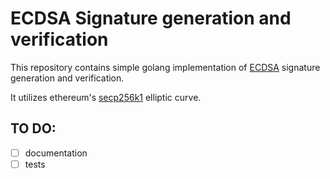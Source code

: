 # ECDSA Signature generation and verification

This repository contains simple golang implementation of [ECDSA](https://en.wikipedia.org/wiki/Elliptic_Curve_Digital_Signature_Algorithm)
signature generation and verification.

It utilizes ethereum's [secp256k1](https://en.bitcoin.it/wiki/Secp256k1) elliptic 
curve.

## TO DO:
- [ ] documentation
- [ ] tests
